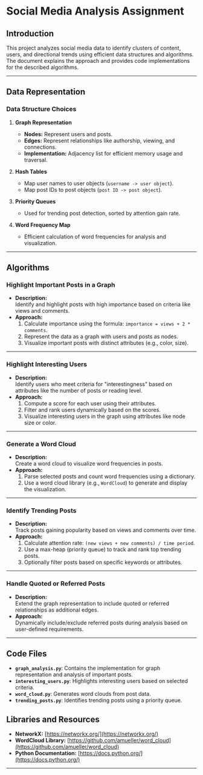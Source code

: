 # Social Media Analysis Assignment

## Introduction

This project analyzes social media data to identify clusters of content, users, and directional trends using efficient data structures and algorithms. The document explains the approach and provides code implementations for the described algorithms.

---

## Data Representation

### Data Structure Choices

1. **Graph Representation**
   - **Nodes:** Represent users and posts.
   - **Edges:** Represent relationships like authorship, viewing, and connections.
   - **Implementation:** Adjacency list for efficient memory usage and traversal.

2. **Hash Tables**
   - Map user names to user objects (`username -> user object`).
   - Map post IDs to post objects (`post ID -> post object`).

3. **Priority Queues**
   - Used for trending post detection, sorted by attention gain rate.

4. **Word Frequency Map**
   - Efficient calculation of word frequencies for analysis and visualization.

---

## Algorithms

### Highlight Important Posts in a Graph

- **Description:**  
  Identify and highlight posts with high importance based on criteria like views and comments. 
- **Approach:**  
  1. Calculate importance using the formula: `importance = views + 2 * comments`.
  2. Represent the data as a graph with users and posts as nodes.
  3. Visualize important posts with distinct attributes (e.g., color, size).

---

### Highlight Interesting Users

- **Description:**  
  Identify users who meet criteria for "interestingness" based on attributes like the number of posts or reading level.
- **Approach:**  
  1. Compute a score for each user using their attributes.
  2. Filter and rank users dynamically based on the scores.
  3. Visualize interesting users in the graph using attributes like node size or color.

---

### Generate a Word Cloud

- **Description:**  
  Create a word cloud to visualize word frequencies in posts.
- **Approach:**  
  1. Parse selected posts and count word frequencies using a dictionary.
  2. Use a word cloud library (e.g., `WordCloud`) to generate and display the visualization.

---

### Identify Trending Posts

- **Description:**  
  Track posts gaining popularity based on views and comments over time.
- **Approach:**  
  1. Calculate attention rate: `(new views + new comments) / time period`.
  2. Use a max-heap (priority queue) to track and rank top trending posts.
  3. Optionally filter posts based on specific keywords or attributes.

---

### Handle Quoted or Referred Posts

- **Description:**  
  Extend the graph representation to include quoted or referred relationships as additional edges.
- **Approach:**  
  Dynamically include/exclude referred posts during analysis based on user-defined requirements.

---

## Code Files
- **`graph_analysis.py`**: Contains the implementation for graph representation and analysis of important posts.
- **`interesting_users.py`**: Highlights interesting users based on selected criteria.
- **`word_cloud.py`**: Generates word clouds from post data.
- **`trending_posts.py`**: Identifies trending posts using a priority queue.

## Libraries and Resources

- **NetworkX:** [https://networkx.org/](https://networkx.org/)
- **WordCloud Library:** [https://github.com/amueller/word_cloud](https://github.com/amueller/word_cloud)
- **Python Documentation:** [https://docs.python.org/](https://docs.python.org/)

---
